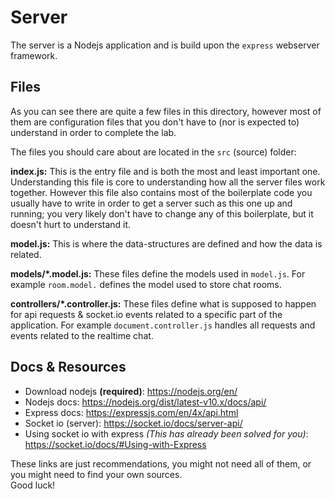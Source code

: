 # Server

The server is a Nodejs application and is build upon the `express` webserver framework.

## Files

As you can see there are quite a few files in this directory, however most of them are configuration files that you don't have to (nor is expected to) understand in order to complete the lab.

The files you should care about are located in the `src` (source) folder:

**index.js:** This is the entry file and is both the most and least important one. Understanding this file is core to understanding how all the server files work together. However this file also contains most of the boilerplate code you usually have to write in order to get a server such as this one up and running; you very likely don't have to change any of this boilerplate, but it doesn't hurt to understand it.

**model.js:** This is where the data-structures are defined and how the data is related.

**models/*.model.js:** These files define the models used in `model.js`. For example `room.model.` defines the model used to store chat rooms.

**controllers/*.controller.js:** These files define what is supposed to happen for api requests & socket.io events related to a specific part of the application. For example `document.controller.js` handles all requests and events related to the realtime chat.

## Docs & Resources

* Download nodejs __(required)__: <https://nodejs.org/en/>
* Nodejs docs: <https://nodejs.org/dist/latest-v10.x/docs/api/>
* Express docs: <https://expressjs.com/en/4x/api.html>
* Socket io (server): <https://socket.io/docs/server-api/>
* Using socket io with express _(This has already been solved for you)_: <https://socket.io/docs/#Using-with-Express>

These links are just recommendations, you might not need all of them, or you might need to find your own sources. <br>
Good luck!
